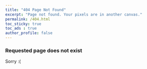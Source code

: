 ```yaml
---
title: "404 Page Not Found"
excerpt: "Page not found. Your pixels are in another canvas."
permalink: /404.html
toc_sticky: true
toc_ads : true
author_profile: false
---
```


### Requested page does not exist
Sorry :(

